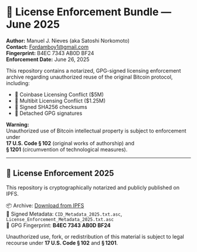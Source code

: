 # 🔐 License Enforcement Bundle — June 2025

**Author:** Manuel J. Nieves (aka Satoshi Norkomoto)  
**Contact:** Fordamboy1@gmail.com  
**Fingerprint:** B4EC 7343 AB0D BF24  
**Enforcement Date:** June 26, 2025

This repository contains a notarized, GPG-signed licensing enforcement archive regarding unauthorized reuse of the original Bitcoin protocol, including:

- 📁 Coinbase Licensing Conflict ($5M)
- 📁 Multibit Licensing Conflict ($1.25M)
- 📄 Signed SHA256 checksums
- 🔐 Detached GPG signatures

**Warning:**  
Unauthorized use of Bitcoin intellectual property is subject to enforcement under  
**17 U.S. Code § 102** (original works of authorship) and  
**§ 1201** (circumvention of technological measures).

---

## 🔐 License Enforcement 2025

This repository is cryptographically notarized and publicly published on IPFS.

📦 Archive: [Download from IPFS](https://w3s.link/ipfs/bafybeihjq4j5ff5klypuyktftnccab7z7hucdpy7xa6mkjqifqxe7z3hay)  
📄 Signed Metadata: `CID_Metadata_2025.txt.asc`, `License_Enforcement_Metadata_2025.txt.asc`  
🔐 GPG Fingerprint: **B4EC 7343 AB0D BF24**

Unauthorized use, fork, or redistribution of this material is subject to legal recourse under **17 U.S. Code § 102** and **§ 1201**.
